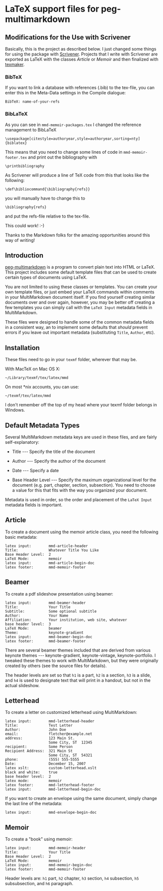 # LaTeX support files for peg-multimarkdown

## Modifications for the Use with Scrivener

Basically, this is the project as described below. I just changed some things for using the package with [Scrivener](http://www.literatureandlatte.com/scrivener.php).
Projects that I write with Scrivener are exported as LaTeX with the classes *Article* or *Memoir* and then finalized with [texmaker](http://www.xm1math.net/texmaker/).

### BibTeX

If you want to link a database with references (.bib) to the tex-file, you can enter this in the Meta-Data settings in the Compile dialogue:

    BibTeX: name-of-your-refs

### BibLaTeX

As you can see in `mmd-memoir-packages.tex` I changed the reference management to BibLaTeX

    \usepackage[citestyle=authoryear,style=authoryear,sorting=nty]{biblatex}

This means that you need to change some lines of code in `mmd-memoir-footer.tex` and print out the bibliography with

    \printbibliography

As Scrivener will produce a line of TeX code from this that looks like the following:

    \def\bibliocommand{\bibliography{refs}}

you will manually have to change this to

    \bibliography{refs}

and put the refs-file relative to the tex-file.

This could work! :-)

Thanks to the Markdown folks for the amazing opportunities around this way of writing!

## Introduction #

[peg-multimarkdown] is  a program to  convert plain  text into HTML  or LaTeX.
This project includes  some default template files that can  be used to create
certain types of documents using LaTeX.

You are not limited  to using these classes or templates.  You can create your
own template files, or just embed  your LaTeX commands within comments in your
MultiMarkdown document itself. If you find yourself creating similar documents
over and over again,  however, you may be better off  creating a few templates
you can simply call with the `LaTeX Input` metadata fields in MultiMarkdown.

These files were  designed to handle some  of the common metadata  fields in a
consistent way, an to implement some  defaults that *should* prevent errors if
you leave out important metadata (substituting `Title`, `Author`, etc).

[peg-multimarkdown]: https://github.com/fletcher/peg-multimarkdown


## Installation #

These files need to go in your `texmf` folder, wherever that may be.

With MacTeX on Mac OS X:

	~/Library/texmf/tex/latex/mmd

On most *nix accounts, you can use:

	~/texmf/tex/latex/mmd

I don't  remember off the top  of my head  where your texmf folder  belongs in
Windows.


## Default Metadata Types #

Several MultiMarkdown  metadata keys are used  in these files, and  are fairly
self-explanatory:

* Title				--- Specify the title of the document

* Author			--- Specify the author of the document

* Date				--- Specify a date

* Base Header Level --- Specify the maximum organizational level for the
  document (e.g. part, chapter, section, subsection). You need to choose a
  value for this that fits with the way you organized your document.

Metadata is  used in order,  so the order and  placement of the  `LaTeX Input`
metadata fields is important.


## Article #

To create  a document using the  memoir article class, you  need the following
basic metadata:


	latex input:		mmd-article-header
	Title:				Whatever Title You Like 
	Base Header Level:	2  
	LaTeX Mode:			memoir  
	latex input:		mmd-article-begin-doc
	latex footer:		mmd-memoir-footer


## Beamer #

To create a pdf slideshow presentation using beamer:

	latex input:		mmd-beamer-header  
	Title:				Your Title  
	Subtitle:			Some optional subtitle 
	Author:				Your Name  
	Affiliation:		Your institution, web site, whatever
	base header level:	3
	LaTeX Mode:			beamer  
	Theme:				keynote-gradient  
	latex input:		mmd-beamer-begin-doc  
	latex footer:		mmd-beamer-footer  

There are several beamer themes included that are derived from various keynote
themes  --- keynote-gradient,  keynote-vintage,  keynote-portfolio. I  tweaked
these themes to  work with MultiMarkdown, but they were  originally created by
others (see the source files for details).

The header levels are set so that `h1` is a part, `h2` is a section, `h3` is a
slide, and `h4`  is used to designate  text that will print in  a handout, but
not in the actual slideshow.


## Letterhead #

To create a letter on customized letterhead using MultiMarkdown:

	latex input:		mmd-letterhead-header  
	Title:				Test Letter  
	Author:				John Doe  
	email:				fletcher@example.net  
	address:			123 Main St.  
						Some City, ST  12345  
	recipient:			Some Person  
	Recipient Address:	321 Main St  
						Some City, ST  54321  
	phone:				(555) 555-5555  
	Date:				December 15, 2007  
	latex xslt:			custom-letterhead.xslt  
	black and white:	true  
	base header level:	2  
	latex mode:			memoir  
	latex footer:		mmd-letterhead-footer  
	latex input:		mmd-letterhead-begin-doc  

If you want to create an envelope using the same document, simply change the
last line of the metadata:

	latex input:		mmd-envelope-begin-doc


## Memoir #

To create a "book" using memoir:

	latex input:		mmd-memoir-header
	Title:				Your Title
	Base Header Level:	2
	LaTeX Mode:			memoir  
	latex input:		mmd-memoir-begin-doc
	latex footer:		mmd-memoir-footer

Header levels  are: `h1`  part, `h2` chapter,  `h3` section,  `h4` subsection,
`h5` subsubsection, and `h6` paragraph.
